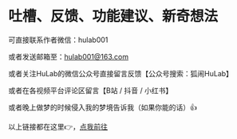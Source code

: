 # 吐槽、反馈、功能建议、新奇想法

可直接联系作者微信：hulab001

或者发送邮箱至：hulab001@163.com

或者关注HuLab的微信公众号直接留言反馈【公众号搜索：狐闹HuLab】

或者在各视频平台评论区留言【B站 / 抖音 / 小红书】

或者晚上做梦的时候侵入我的梦境告诉我（如果你能的话）👍



以上链接都在这里👉，[点我前往](https://link3.cc/hulab)